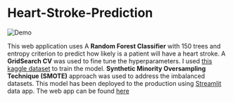 # Heart-Stroke-Prediction


![Demo](https://user-images.githubusercontent.com/53497388/116324515-49c87280-a78e-11eb-959b-68074e420303.gif)


This web application uses A **Random Forest Classifier** with 150 trees and entropy criterion to predict how likely is
a patient will have a heart stroke. A **GridSearch CV** was used to fine tune the hyperparameters. I used [this kaggle dataset](https://www.kaggle.com/fedesoriano/stroke-prediction-dataset) to train the model. **Synthetic Minority Oversampling Technique (SMOTE)**
approach was used to address the imbalanced datasets. This model has been deployed to the production using [Streamlit](https://streamlit.io/) data app. The web app can be found [here](https://share.streamlit.io/masoud-ghasemian/heart-stroke-prediction/main/app.py)
